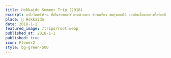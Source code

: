 ```yaml
---
title: Hokkaido Summer Trip (2018)
excerpt: ฮกไกโดหน้าร้อน ที่เย็นสบายกว่าไทยหน้าหนาว ขับรถเที่ยว ชมทุ่งดอกไม้ และกินเนื้อแกะย่างที่อร่อยที่สุด
place: 🌺 Hokkaido
date: 2018-1-1
featured_image: /trips/root.webp
published_at: 2018-1-1
published: true
icon: Flower2
style: bg-green-500
---
```

